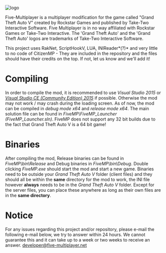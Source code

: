 ![logo](https://forum.five-multiplayer.net/mplogo.png)

Five-Multiplayer is a multiplayer modification for the game called "Grand Theft Auto V" created by Rockstar Games and published by Take-Two Interactive Software.
Five Multiplayer is in no way affiliated with Rockstar Games or Take-Two Interactive. The 'Grand Theft Auto' and the 'Grand Theft Auto' logos are trademarks of Take-Two Interactive Software. 

This project uses RakNet, ScriptHookV, LUA, INIReader*(?)* and very little to no code of CitizenMP - They are included in the repository and the files should have their credits on the top. If not, let us know and we'll add it!

# Compiling

In order to compile the mod, it is recommended to use *Visual Studio 2015* or [*Visual Studio CE (Community Edition) 2015*](https://www.visualstudio.com/en-us/downloads/download-visual-studio-vs.aspx) if possible. Otherwise the mod may not work / may crash during the loading screen.
As of now, the mod can be compiled in *debug mode x64* and *release mode x64*. The main solution file can be found in *FiveMP\FiveMP_Launcher (FiveMP_Launcher.sln)*. FiveMP does not support any 32 bit builds due to the fact that Grand Theft Auto V is a 64 bit game!

# Binaries

After compiling the mod, Release binaries can be found in *FiveMP\bin\Release* and Debug binaries in *FiveMP\bin\Debug*.
Double clicking *FiveMP.exe* should start the mod and start a new game. Binaries need to be outside your *Grand Theft Auto V* folder (client files) and they should all be within the **same** directory for the mod to work, the INI file however **always** needs to be in the *Grand Theft Auto V* folder. Except for the server files, you can place these anywhere as long as their own files are in the **same directory**.

# Notice

For any issues regarding this project and/or repository, please e-mail the following e-mail below, we try to answer within 24 hours. We cannot guarantee this and it can take up to a week or two weeks to receive an answer.
developer@five-multiplayer.net
